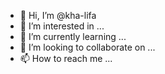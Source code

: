 - 👋 Hi, I’m @kha-lifa
- 👀 I’m interested in ...
- 🌱 I’m currently learning ...
- 💞️ I’m looking to collaborate on ...
- 📫 How to reach me ...

<!---
kha-lifa/kha-lifa is a ✨ special ✨ repository because its `README.md` (this file) appears on your GitHub profile.
You can click the Preview link to take a look at your changes.
--->
